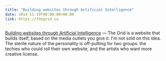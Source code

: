 ```yaml
---
title: "Building websites through Artificial Intelligence"
date: 2014-11-19T00:00:00+00:00
link: https://thegrid.io
---
```

[Building websites through Artificial Intelligence](https://thegrid.io) &mdash; 
 The Grid is a website that builds itself, based on the media outlets you give it. I'm not sold on this idea. The sterile nature of the personality is off-putting for two groups: the techies who could roll their own website, and the artists who want more creative license.
